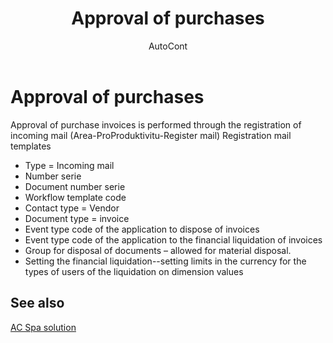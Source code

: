 ﻿---
    title: "Approval of purchases"
    author: AutoCont
    ms.date: 04/30/2018
    ms.topic: article
    ms.prod: dynamics-nav-2017
    ms.contentlocale: en
    ms.lasthandoff: 04/30/2018
---

# Approval of purchases

Approval of purchase invoices is performed through the registration of incoming mail (Area-ProProduktivitu-Register mail)
Registration mail templates
-	Type = Incoming mail
-	Number serie
-	Document number serie
-	Workflow template code
-	Contact type = Vendor
-	Document type = invoice
-	Event type code of the application to dispose of invoices
-	Event type code of the application to the financial liquidation of invoices
-	Group for disposal of documents – allowed for material disposal.  
-	Setting the financial liquidation--setting limits in the currency for the types of users of the liquidation on dimension values  



## <a name="see-also"></a>See also
[AC Spa solution](ac-spa-solution.md)